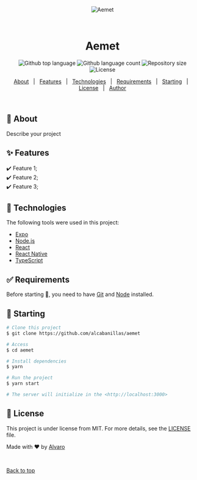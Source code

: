 <div align="center" id="top"> 
  <img src="./.github/app.gif" alt="Aemet" />

  &#xa0;

  <!-- <a href="https://aemet.netlify.app">Demo</a> -->
</div>

<h1 align="center">Aemet</h1>

<p align="center">
  <img alt="Github top language" src="https://img.shields.io/github/languages/top/alcabanillas/aemet?color=56BEB8">

  <img alt="Github language count" src="https://img.shields.io/github/languages/count/alcabanillas/aemet?color=56BEB8">

  <img alt="Repository size" src="https://img.shields.io/github/repo-size/alcabanillas/aemet?color=56BEB8">

  <img alt="License" src="https://img.shields.io/github/license/alcabanillas/aemet?color=56BEB8">

  <!-- <img alt="Github issues" src="https://img.shields.io/github/issues/alcabanillas/aemet?color=56BEB8" /> -->

  <!-- <img alt="Github forks" src="https://img.shields.io/github/forks/alcabanillas/aemet?color=56BEB8" /> -->

  <!-- <img alt="Github stars" src="https://img.shields.io/github/stars/alcabanillas/aemet?color=56BEB8" /> -->
</p>

<!-- Status -->

<!-- <h4 align="center"> 
	🚧  Aemet 🚀 Under construction...  🚧
</h4> 

<hr> -->

<p align="center">
  <a href="#dart-about">About</a> &#xa0; | &#xa0; 
  <a href="#sparkles-features">Features</a> &#xa0; | &#xa0;
  <a href="#rocket-technologies">Technologies</a> &#xa0; | &#xa0;
  <a href="#white_check_mark-requirements">Requirements</a> &#xa0; | &#xa0;
  <a href="#checkered_flag-starting">Starting</a> &#xa0; | &#xa0;
  <a href="#memo-license">License</a> &#xa0; | &#xa0;
  <a href="https://github.com/alcabanillas" target="_blank">Author</a>
</p>

<br>

## :dart: About ##

Describe your project

## :sparkles: Features ##

:heavy_check_mark: Feature 1;\
:heavy_check_mark: Feature 2;\
:heavy_check_mark: Feature 3;

## :rocket: Technologies ##

The following tools were used in this project:

- [Expo](https://expo.io/)
- [Node.js](https://nodejs.org/en/)
- [React](https://pt-br.reactjs.org/)
- [React Native](https://reactnative.dev/)
- [TypeScript](https://www.typescriptlang.org/)

## :white_check_mark: Requirements ##

Before starting :checkered_flag:, you need to have [Git](https://git-scm.com) and [Node](https://nodejs.org/en/) installed.

## :checkered_flag: Starting ##

```bash
# Clone this project
$ git clone https://github.com/alcabanillas/aemet

# Access
$ cd aemet

# Install dependencies
$ yarn

# Run the project
$ yarn start

# The server will initialize in the <http://localhost:3000>
```

## :memo: License ##

This project is under license from MIT. For more details, see the [LICENSE](LICENSE.md) file.


Made with :heart: by <a href="https://github.com/alcabanillas" target="_blank">Alvaro</a>

&#xa0;

<a href="#top">Back to top</a>
